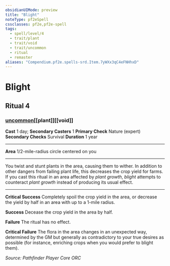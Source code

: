```yaml
---
obsidianUIMode: preview
title: "Blight"
noteType: pf2eSpell
cssclasses: pf2e,pf2e-spell
tags:
  - spell/level/4
  - trait/plant
  - trait/void
  - trait/uncommon
  - ritual
  - remaster
aliases: "Compendium.pf2e.spells-srd.Item.7yWXx3qC4eFNHhxD" 
---
```

# Blight   
## Ritual 4
### [uncommon](uncommon "Uncommon Rarity Trait")[[plant]][[void]]

**Cast** 1 day; **Secondary Casters** 1
**Primary Check** Nature (expert)
**Secondary Checks** Survival
**Duration** 1 year
* * * 
**Area** 1/2-mile-radius circle centered on you

* * *

You twist and stunt plants in the area, causing them to wither. In addition to other dangers from failing plant life, this decreases the crop yield for farms. If you cast this ritual in an area affected by _plant growth_, _blight_ attempts to counteract _plant growth_ instead of producing its usual effect.

* * *

**Critical Success** Completely spoil the crop yield in the area, or decrease the yield by half in an area with up to a 1-mile radius.

**Success** Decease the crop yield in the area by half.

**Failure** The ritual has no effect.

**Critical Failure** The flora in the area changes in an unexpected way, determined by the GM but generally as contradictory to your true desires as possible (for instance, enriching crops when you would prefer to blight them).

*Source: Pathfinder Player Core*
*ORC*